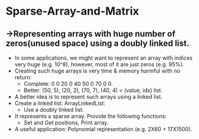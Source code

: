 # Sparse-Array-and-Matrix
## ->Representing arrays with huge number of zeros(unused space) using a doubly linked list.
- In some applications, we might want to represent an array with indices very huge (e.g. 10^8), however, most of it are just zeros (e.g. 95%).
- Creating such huge arrays is very time & memory harmful with no return:
  - Complete: 0 0 20 0 40 50 0 70 0 0.
  - Better: (50, 5), (20, 2), (70, 7), (40, 4) = (value, idx) list.
- A better idea is to represent such arrays using a linked list.
- Create a linked list: ArrayLinkedList:
  - Use a doubly linked list.
- It represents a sparse array. Provide the following functions:
  - Set and Get positions, Print array.
- A useful application: Polynomial representation (e.g. 2X60 + 17X1500). 
